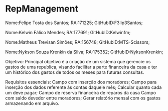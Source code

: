 # RepManagement

Nome:Felipe Tosta dos Santos; RA:171225; GitHubID:F3lip3Santos;

Nome:Kelwin Fálico Mendes; RA:177691; GitHubID:Kelwinfm;

Nome:Matheus Trevisan Simões; RA:156748; GitHubID:MTS-Scissors;

Nome:Nykson Souza Krenkin da Silva; RA:175352; GitHubID:NyksonKrenkin;

Objetivo: 
  Principal objetivo é a criação de um sistema que gerencie os gastos de uma republica, visando facilitar a parte financeira da casa e ter um histórico dos gastos de todos os meses para futuras consultas.

Requisitos essenciais:
  Campo com inserção dos moradores;
  Campo para inserção dos dados referente às contas daquele mês;
  Calcular quanto cada um deve pagar;
  Campo de reserva financeira de reparos da casa
  Campo com saldo devedor entre moradores;
  Gerar relatório mensal com os gastos armazenando em arquivo.
